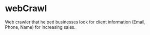 # webCrawl
Web crawler that helped businesses look for client information (Email, Phone, Name) for increasing sales.
